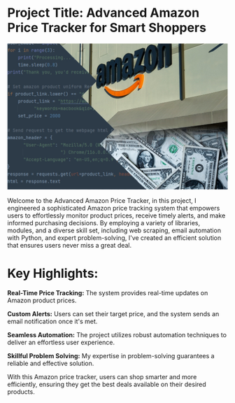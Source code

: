 # Project Title: Advanced Amazon Price Tracker for Smart Shoppers
![Repo Cover](https://github.com/Manuel-7tin/amazon_price_tracker/blob/main/repo_cover_amazon.jpg)


Welcome to the Advanced Amazon Price Tracker, in this project, I engineered a sophisticated Amazon price tracking system that empowers users to effortlessly monitor product prices, receive timely alerts, and make informed purchasing decisions. By employing a variety of libraries, modules, and a diverse skill set, including web scraping, email automation with Python, and expert problem-solving, I've created an efficient solution that ensures users never miss a great deal.

# Key Highlights:
**Real-Time Price Tracking:** The system provides real-time updates on Amazon product prices.

**Custom Alerts:** Users can set their target price, and the system sends an email notification once it's met.

**Seamless Automation:** The project utilizes robust automation techniques to deliver an effortless user experience.

**Skillful Problem Solving:** My expertise in problem-solving guarantees a reliable and effective solution.

With this Amazon price tracker, users can shop smarter and more efficiently, ensuring they get the best deals available on their desired products.






